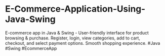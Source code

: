 # E-Commerce-Application-Using-Java-Swing
E-commerce app in Java &amp; Swing - User-friendly interface for product browsing &amp; purchase. Register, login, view categories, add to cart, checkout, and select payment options. Smooth shopping experience. #Java #Swing #EcommerceApp
